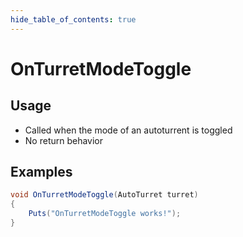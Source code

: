```yaml
---
hide_table_of_contents: true
---
```


# OnTurretModeToggle

## Usage

* Called when the mode of an autoturrent is toggled
* No return behavior

## Examples

```csharp title=""
void OnTurretModeToggle(AutoTurret turret)
{
    Puts("OnTurretModeToggle works!");
}
```
